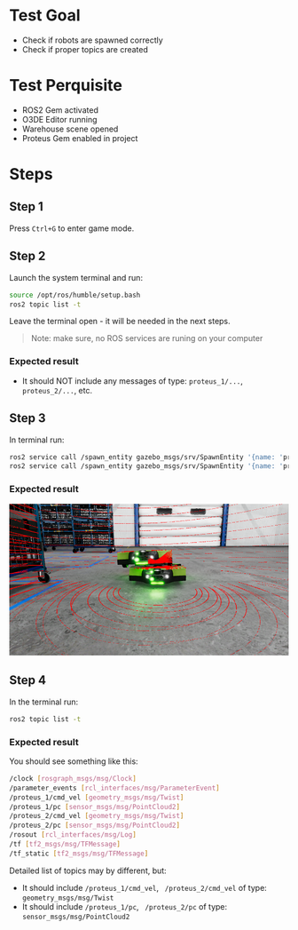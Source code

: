 # Test Goal

- Check if robots are spawned correctly
- Check if proper topics are created

# Test Perquisite

- ROS2 Gem activated
- O3DE Editor running
- Warehouse scene opened
- Proteus Gem enabled in project

# Steps

## Step 1

Press `Ctrl+G` to enter game mode.

## Step 2

Launch the system terminal and run:

```bash
source /opt/ros/humble/setup.bash
ros2 topic list -t
```

Leave the terminal open - it will be needed in the next steps.

> Note: make sure, no ROS services are runing on your computer

### Expected result

- It should NOT include any messages of type: `proteus_1/...`, ` proteus_2/...`, etc.

## Step 3

In terminal run:
```bash
ros2 service call /spawn_entity gazebo_msgs/srv/SpawnEntity '{name: 'proteus', xml: 'spawnPoint1'}'
ros2 service call /spawn_entity gazebo_msgs/srv/SpawnEntity '{name: 'proteus', xml: 'spawnPoint1'}'
```

### Expected result

![](images/result.png)

## Step 4 

In the terminal run:

```bash
ros2 topic list -t
```

### Expected result

You should see something like this:

```bash
/clock [rosgraph_msgs/msg/Clock]
/parameter_events [rcl_interfaces/msg/ParameterEvent]
/proteus_1/cmd_vel [geometry_msgs/msg/Twist]
/proteus_1/pc [sensor_msgs/msg/PointCloud2]
/proteus_2/cmd_vel [geometry_msgs/msg/Twist]
/proteus_2/pc [sensor_msgs/msg/PointCloud2]
/rosout [rcl_interfaces/msg/Log]
/tf [tf2_msgs/msg/TFMessage]
/tf_static [tf2_msgs/msg/TFMessage]
```

Detailed list of topics may by different, but:
- It should include `/proteus_1/cmd_vel`, ` /proteus_2/cmd_vel` of type: ` geometry_msgs/msg/Twist`
- It should include `/proteus_1/pc`, ` /proteus_2/pc` of type: ` sensor_msgs/msg/PointCloud2`
